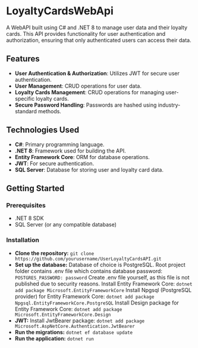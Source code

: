 # LoyaltyCardsWebApi
A WebAPI built using C# and .NET 8 to manage user data and their loyalty cards. This API provides functionality for user authentication and authorization, ensuring that only authenticated users can access their data.

## Features

- **User Authentication & Authorization**: Utilizes JWT for secure user authentication.
- **User Management**: CRUD operations for user data.
- **Loyalty Cards Management**: CRUD operations for managing user-specific loyalty cards.
- **Secure Password Handling**: Passwords are hashed using industry-standard methods.

## Technologies Used

- **C#**: Primary programming language.
- **.NET 8**: Framework used for building the API.
- **Entity Framework Core**: ORM for database operations.
- **JWT**: For secure authentication.
- **SQL Server**: Database for storing user and loyalty card data.

## Getting Started 
### Prerequisites 
- .NET 8 SDK
- SQL Server (or any compatible database)
### Installation
- **Clone the repository:**
  ```git clone https://github.com/yourusername/UserLoyaltyCardsAPI.git```
- **Set up the database:**
  Database of choice is PostgreSQL.
  Root project folder contains .env file which contains database password:
  ```POSTGRES_PASSWORD: password```
  Create .env file yourself, as this file is not published due to security reasons.
  Install Entity Framework Core:
  ```dotnet add package Microsoft.EntityFrameworkCore```
  Install Npgsql (PostgreSQL provider) for Entity Framework Core:
  ```dotnet add package Npgsql.EntityFrameworkCore.PostgreSQL```
  Install Design package for Entity Framework Core:
  ```dotnet add package Microsoft.EntityFrameworkCore.Design```
- **JWT:**
  Install JwtBearer package:
  ```dotnet add package Microsoft.AspNetCore.Authentication.JwtBearer```
- **Run the migrations:**
  ```dotnet ef database update```
- **Run the application:**
  ```dotnet run```
